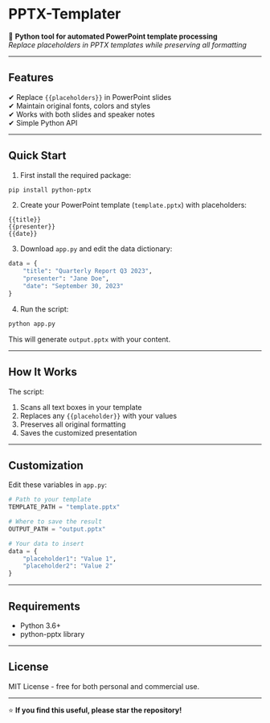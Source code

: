 
# PPTX-Templater  

🚀 **Python tool for automated PowerPoint template processing**  
*Replace placeholders in PPTX templates while preserving all formatting*  

---

## Features  
✔ Replace `{{placeholders}}` in PowerPoint slides  
✔ Maintain original fonts, colors and styles  
✔ Works with both slides and speaker notes  
✔ Simple Python API  

---

## Quick Start  

1. First install the required package:
```bash
pip install python-pptx
```

2. Create your PowerPoint template (`template.pptx`) with placeholders:
```
{{title}}
{{presenter}}
{{date}}
```

3. Download `app.py` and edit the data dictionary:
```python
data = {
    "title": "Quarterly Report Q3 2023",
    "presenter": "Jane Doe", 
    "date": "September 30, 2023"
}
```

4. Run the script:
```bash 
python app.py
```

This will generate `output.pptx` with your content.

---

## How It Works

The script:
1. Scans all text boxes in your template
2. Replaces any `{{placeholder}}` with your values
3. Preserves all original formatting
4. Saves the customized presentation

---

## Customization

Edit these variables in `app.py`:
```python
# Path to your template
TEMPLATE_PATH = "template.pptx"  

# Where to save the result  
OUTPUT_PATH = "output.pptx"

# Your data to insert
data = {
    "placeholder1": "Value 1",
    "placeholder2": "Value 2"
}
```

---

## Requirements
- Python 3.6+
- python-pptx library

---

## License
MIT License - free for both personal and commercial use.

---

⭐ **If you find this useful, please star the repository!**
